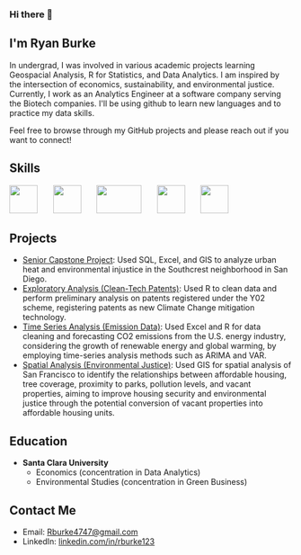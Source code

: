 ### Hi there 👋 

## I'm Ryan Burke 

In undergrad, I was involved in various academic projects learning Geospacial Analysis, R for Statistics, and Data Analytics. I am inspired by the intersection of economics, sustainability, and environmental justice. Currently, I work as an Analytics Engineer at a software company serving the Biotech companies. I'll be using github to learn new languages and to practice my data skills.

Feel free to browse through my GitHub projects and please reach out if you want to connect!

## Skills

<img src="https://upload.wikimedia.org/wikipedia/commons/thumb/1/1b/R_logo.svg/1200px-R_logo.svg.png" width="50" height="50">&nbsp;&nbsp;&nbsp;&nbsp;&nbsp;&nbsp;
<img src="https://db.cs.uni-tuebingen.de/teaching/ws2223/sql-is-a-programming-language/logo.svg" width="50" height="50">&nbsp;&nbsp;&nbsp;&nbsp;&nbsp;&nbsp;
<img src="https://logos-world.net/wp-content/uploads/2021/10/Tableau-Emblem.png" width="80" height="50">&nbsp;&nbsp;&nbsp;&nbsp;&nbsp;&nbsp;
<img src="https://www.technology.pitt.edu/sites/default/files/icon-graphics/1200px-Microsoft_Excel_2013_logo.svg_.png" width="50" height="50">&nbsp;&nbsp;&nbsp;&nbsp;&nbsp;&nbsp;
<img src="https://upload.wikimedia.org/wikipedia/commons/thumb/d/df/ArcGIS_logo.png/600px-ArcGIS_logo.png" width="50" height="50">

## Projects 
- [Senior Capstone Project](https://github.com/RyanJBurke/RyanJBurke/blob/main/SeniorCapstone_UrbanReforestation.pdf): Used SQL, Excel, and GIS to analyze urban heat and environmental injustice in the Southcrest neighborhood in San Diego. 
- [Exploratory Analysis (Clean-Tech Patents)](https://github.com/RyanJBurke/RyanJBurke/blob/main/CleanTech_EDA.pdf): Used R to clean data and perform preliminary analysis on patents registered under the Y02 scheme, registering patents as new Climate Change mitigation technology.
- [Time Series Analysis (Emission Data)](https://github.com/RyanJBurke/RyanJBurke/blob/main/Time_Series_Analysis_Emissions.pdf): Used Excel and R for data cleaning and forecasting CO2 emissions from the U.S. energy industry, considering the growth of renewable energy and global warming, by employing time-series analysis methods such as ARIMA and VAR.
- [Spatial Analysis (Environmental Justice)](https://github.com/RyanJBurke/RyanJBurke/blob/main/GIS_FinalProj.pdf): Used GIS for spatial analysis of San Francisco to identify the relationships between affordable housing, tree coverage, proximity to parks, pollution levels, and vacant properties, aiming to improve housing security and environmental justice through the potential conversion of vacant properties into affordable housing units.

## Education 
- **Santa Clara University**
    - Economics (concentration in Data Analytics)
    - Environmental Studies (concentration in Green Business)


## Contact Me
- Email: [Rburke4747@gmail.com](mailto:rburke4747@gmail.com)
- LinkedIn: [linkedin.com/in/rburke123](https://www.linkedin.com/in/rburke123/)

